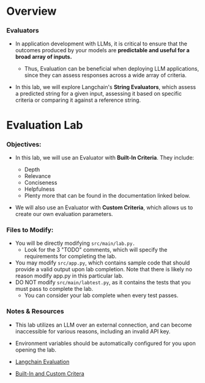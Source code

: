 # Overview

### Evaluators

- In application development with LLMs, it is critical to ensure that the outcomes produced by your models are **predictable and useful for a broad array of inputs.**
  - Thus, Evaluation can be beneficial when deploying LLM applications, since they can assess responses across a wide array of criteria.

- In this lab, we will explore Langchain's **String Evaluators**, which assess a predicted string for a given input, assessing it based on specific criteria or comparing it against a reference string.

# Evaluation Lab

### Objectives:

- In this lab, we will use an Evaluator with **Built-In Criteria**. They include:
  - Depth
  - Relevance
  - Conciseness
  - Helpfulness
  - Plenty more that can be found in the documentation linked below.
  
- We will also use an Evaluator with **Custom Criteria**, which allows us to create our own evaluation parameters.

### Files to Modify:

- You will be directly modifying ```src/main/lab.py.```
  - Look for the 3 "TODO" comments, which will specify the requirements for completing the lab. 
- You may modify ```src/app.py```, which contains sample code that should provide a valid output upon lab completion. Note that there is likely no reason modify app.py in this particular lab.
- DO NOT modify ```src/main/labtest.py```, as it contains the tests that you must pass to complete the lab.
  - You can consider your lab complete when every test passes.


### Notes & Resources

- This lab utilizes an LLM over an external connection, and can become inaccessible for various reasons, including an invalid API key. 
- Environment variables should be automatically configured for you upon opening the lab.

- [Langchain Evaluation](https://python.langchain.com/docs/guides/evaluation/)
- [Built-In and Custom Critera](https://python.langchain.com/docs/guides/evaluation/string/criteria_eval_chain)